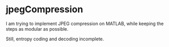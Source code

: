 # jpegCompression
I am trying to implement JPEG compression on MATLAB, while keeping the steps as modular as possible.

Still, entropy coding and decoding incomplete.
